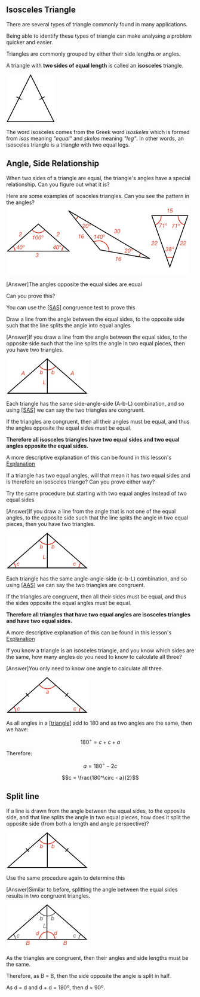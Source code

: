 ## Isosceles Triangle

There are several types of triangle commonly found in many applications.

Being able to identify these types of triangle can make analysing a problem quicker and easier.

Triangles are commonly grouped by either their side lengths or angles.

A triangle with **two sides of equal length** is called an **isosceles** triangle.

![](isosceles.png)

The word isosceles comes from the Greek word _isoskeles_ which is formed from _isos_ meaning _"equal"_ and _skelos_ meaning _"leg"_. In other words, an isosceles triangle is a triangle with two equal legs.

## Angle, Side Relationship

When two sides of a triangle are equal, the triangle's angles have a special relationship. Can you figure out what it is?

<hintLow>Here are some examples of isosceles triangles. Can you see the pattern in the angles? ![](examples.png)
</hintLow>

<hint>[Answer]The angles opposite the equal sides are equal</hint>

Can you prove this?

<hint>You can use the [[SAS]]((qr,'Math/Geometry_1/CongruentTriangles/base/Sas',#00756F)) congruence test to prove this</hint>

<hint>Draw a line from the angle between the equal sides, to the opposite side such that the line splits the angle into equal angles</hint>

<hintLow>[Answer]If you draw a line from the angle between the equal sides, to the opposite side such that the line splits the angle in two equal pieces, then you have two triangles.

![](equalanglesproof.png)

Each triangle has the same side-angle-side (A-b-L) combination, and so using [[SAS]]((qr,'Math/Geometry_1/CongruentTriangles/base/Sas',#00756F)) we can say the two triangles are congruent.

If the triangles are congruent, then all their angles must be equal, and thus the angles opposite the equal sides must be equal.

**Therefore all isosceles triangles have two equal sides and two equal angles opposite the equal sides.**

A more descriptive explanation of this can be found in this lesson's [Explanation](/Lessons/Math/Geometry_1/Isosceles/explanation/base?page=4)

</hintLow><div></div>

If a triangle has two equal angles, will that mean it has two equal sides and is therefore an isosceles triange? Can you prove either way?

<hint>Try the same procedure but starting with two equal angles instead of two equal sides</hint>

<hintLow>[Answer]If you draw a line from the angle that is not one of the equal angles, to the opposite side such that the line splits the angle in two equal pieces, then you have two triangles.

![](equalsidesproof.png)

Each triangle has the same angle-angle-side (c-b-L) combination, and so using [[AAS]]((qr,'Math/Geometry_1/CongruentTriangles/base/Aas',#00756F)) we can say the two triangles are congruent.

If the triangles are congruent, then all their sides must be equal, and thus the sides opposite the equal angles must be equal.

**Therefore all triangles that have two equal angles are isosceles triangles and have two equal sides.**

A more descriptive explanation of this can be found in this lesson's [Explanation](/Lessons/Math/Geometry_1/Isosceles/explanation/base?page=24)
</hintLow>

If you know a triangle is an isosceles triangle, and you know which sides are the same, how many angles do you need to know to calculate all three?

<hintLow>[Answer]You only need to know one angle to calculate all three.

![](anglecalc.png)

As all angles in a [[triangle]]((qr,'Math/Geometry_1/Triangles/base/AngleSum',#00756F)) add to 180 and as two angles are the same, then we have:

$$180^\circ = c + c + a$$

Therefore:

$$a = 180^\circ - 2c$$

$$c = \frac{180^\circ - a}{2}$$

</hintLow><div></div>


## Split line

If a line is drawn from the angle between the equal sides, to the opposite side, and that line splits the angle in two equal pieces, how does it split the opposite side (from both a length and angle perspective)?

![](split-question.png)

<hint>Use the same procedure again to determine this</hint>

<hintLow>[Answer]Similar to before, splitting the angle between the equal sides results in two congruent triangles.

![](split.png)

As the triangles are congruent, then their angles and side lengths must be the same.

Therefore, as B = B, then the side opposite the angle is split in half.

As d = d and d + d = 180º, then d = 90º.
</hintLow>
<!-- 
A special type of [[quadrangle]]((qr,'Math/Geometry_1/Quadrangles/base/Main',#00756F)) is one where all the angles are **90º**. This shape is called a **rectangle**.

![](rectangle.png)

The word **rectangle** comes from the latin words _rectus_ which is _"right"_ and _angulus_ which is _"angle, corner"_.


## Side Relationships

A rectangle's opposite sides are parallel and equal. Can you prove this?

<hint>First prove they are parallel</hint>

<hint>To show they are parallel, use [[interior]]((qr,'Math/Geometry_1/AnglesAtIntersections/base/Interior',#00756F)) angles</hint>

<hint>You can use the [[AAS]]((qr,'Math/Geometry_1/CongruentTriangles/base/Aas',#00756F)) congruence test to show opposite sides are equal</hint>

<hintLow>[Answer]This lesson's [Explanation](/Lessons/Math/Geometry_1/RectanglesAndSquares/explanation/base) shows the proof that opposite sides are parallel and equal</hintLow>


## Square

A special type of rectangle is one where **all sides are equal**. This shape is called a **square**.

![](square.png)

The word **square** comes from the old French word _esquare_ which itself comes from the Latin word _quadra_, both of which mean _"square"_.
 -->